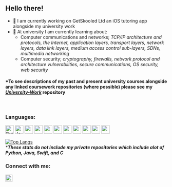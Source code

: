## Hello there!

- 🔭 I am currently working on GetSkooled Ltd an iOS tutoring app alongside my university work
- 🌱 At university I am currently learning about:
  - Computer communications and networks; <em>TCP/IP architecture and protocols, the Internet, application layers, transport layers, network layers, data link layers, medium access control sub-layers, SDNs, multimedia networking</em>
  - Computer security; <em>cryptography, firewalls, network protocol and architecture vulnerabilities, secure communications, OS security, web security</em>

#### *To see descriptions of my past and present university courses alongside any linked coursework repositories (where possible) please see my <em>[University-Work](https://github.com/hwixley/University-Work)</em> repository
<br>

### Languages:<br>
<img src="https://img.icons8.com/color/48/000000/python.png" alt="Python" width="26px">
<img src="https://img.icons8.com/color/48/000000/java-coffee-cup-logo.png" alt="Java" width="26px">
<img src="https://img.icons8.com/fluent/48/000000/swift.png" width="26px">
<img src="https://img.icons8.com/color/64/000000/javascript.png" width="26px">
<img src="https://img.icons8.com/fluent/48/000000/matlab.png" width="26px">
<img src="https://img.icons8.com/color/48/000000/c-programming.png" width="26px">
<img src="https://img.icons8.com/color/48/000000/haskell.png" width="26px">
<img src="https://img.icons8.com/metro/26/000000/sql.png" width="26px">
<img src="https://img.icons8.com/material-sharp/24/000000/github.png" width="26px">
<img src="https://img.icons8.com/ios-filled/48/000000/console.png" width="26px">
<img src="https://img.icons8.com/color/48/000000/linux.png" width="26px">

[![Top Langs](https://github-readme-stats.vercel.app/api/top-langs/?username=hwixley&layout=compact&langs_count=4)](https://github.com/anuraghazra/github-readme-stats)
<br/>
<em>***These stats do not include my private repositories which include alot of Python, Java, Swift, and C**</em>
<br>

### Connect with me:
[<img align="left" width="22px" src="https://cdns.iconmonstr.com/wp-content/assets/preview/2012/240/iconmonstr-linkedin-2.png" />][linkedin]

[linkedin]: https://www.linkedin.com/in/harry-wixley/
